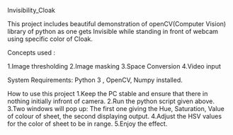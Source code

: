 Invisibility_Cloak

This project includes beautiful demonstration of openCV(Computer Vision) library of python as one gets Invisible while standing in front of webcam using specific color of Cloak.

Concepts used :

1.Image thresholding
2.Image masking
3.Space Conversion
4.Video input

System Requirements: 
Python 3 , OpenCV, Numpy installed.

How to use this project
1.Keep the PC stable and ensure that there in nothing initially infront of camera.
2.Run the python script given above.
3.Two windows will pop up: The first one giving the Hue, Saturation, Value of colour of sheet, the second displaying output.
4.Adjust the HSV values for the color of sheet to be in range.
5.Enjoy the effect.
